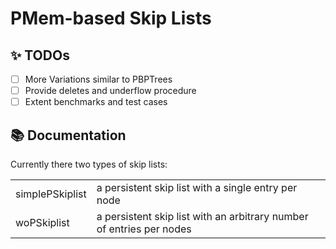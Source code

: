 PMem-based Skip Lists
=====================

:sparkles: TODOs
----------------
- [ ] More Variations similar to PBPTrees
- [ ] Provide deletes and underflow procedure
- [ ] Extent benchmarks and test cases

:books: Documentation
---------------------
Currently there two types of skip lists:

| | |
|-|-|
| simplePSkiplist   | a persistent skip list with a single entry per node                    |
| woPSkiplist       | a persistent skip list with an arbitrary number of entries per nodes   | 
